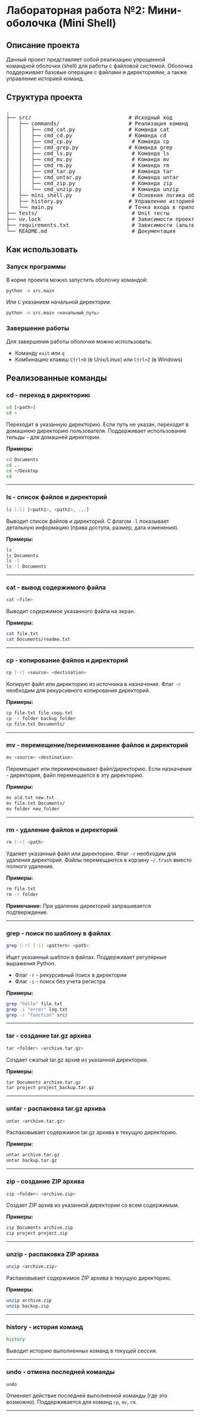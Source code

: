 # Лабораторная работа №2: Мини-оболочка (Mini Shell)

## Описание проекта

Данный проект представляет собой реализацию упрощенной командной оболочки (shell) для работы с файловой системой. Оболочка поддерживает базовые операции с файлами и директориями, а также управление историей команд.

## Структура проекта

<pre>
.
├── src/                               # Исходный код
│   ├── commands/                      # Реализация команд
│   │   ├── cmd_cat.py                 # Команда cat
│   │   ├── cmd_cd.py                  # Команда cd
│   │   ├── cmd_cp.py                   # Команда cp
│   │   ├── cmd_grep.py                # Команда grep
│   │   ├── cmd_ls.py                   # Команда ls
│   │   ├── cmd_mv.py                   # Команда mv
│   │   ├── cmd_rm.py                   # Команда rm
│   │   ├── cmd_tar.py                  # Команда tar
│   │   ├── cmd_untar.py                # Команда untar
│   │   ├── cmd_zip.py                  # Команда zip
│   │   └── cmd_unzip.py                # Команда unzip
│   ├── mini_shell.py                   # Основная логика оболочки
│   ├── history.py                     # Управление историей команд
│   └── main.py                        # Точка входа в приложение
├── tests/                              # Unit тесты
├── uv.lock                             # Зависимости проекта
├── requirements.txt                    # Зависимости (альтернатива)
└── README.md                           # Документация
</pre>

## Как использовать

### Запуск программы

В корне проекта можно запустить оболочку командой:

```bash
python -m src.main
```

Или с указанием начальной директории:

```bash
python -m src.main <начальный_путь>
```

### Завершение работы

Для завершения работы оболочки можно использовать:
- Команду `exit` или `q`
- Комбинацию клавиш `Ctrl+D` (в Unix/Linux) или `Ctrl+Z` (в Windows)

## Реализованные команды

### cd - переход в директорию

```bash
cd [<path>]
cd ~
```

Переходит в указанную директорию. Если путь не указан, переходит в домашнюю директорию пользователя. Поддерживает использование тильды `~` для домашней директории.

**Примеры:**
```bash
cd Documents
cd ..
cd ~/Desktop
cd
```

---

### ls - список файлов и директорий

```bash
ls [-l] [<path1>, <path2>, ...]
```

Выводит список файлов и директорий. С флагом `-l` показывает детальную информацию (права доступа, размер, дата изменения).

**Примеры:**
```bash
ls
ls Documents
ls -l
ls -l Documents
```

---

### cat - вывод содержимого файла

```bash
cat <file>
```

Выводит содержимое указанного файла на экран.

**Примеры:**
```bash
cat file.txt
cat Documents/readme.txt
```

---

### cp - копирование файлов и директорий

```bash
cp [-r] <source> <destination>
```

Копирует файл или директорию из источника в назначение. Флаг `-r` необходим для рекурсивного копирования директорий.

**Примеры:**
```bash
cp file.txt file_copy.txt
cp -r folder backup_folder
cp file.txt Documents/
```

---

### mv - перемещение/переименование файлов и директорий

```bash
mv <source> <destination>
```

Перемещает или переименовывает файл/директорию. Если назначение - директория, файл перемещается в эту директорию.

**Примеры:**
```bash
mv old.txt new.txt
mv file.txt Documents/
mv folder new_folder
```

---

### rm - удаление файлов и директорий

```bash
rm [-r] <path>
```

Удаляет указанный файл или директорию. Флаг `-r` необходим для удаления директорий. Файлы перемещаются в корзину `~/.trash` вместо полного удаления.

**Примеры:**
```bash
rm file.txt
rm -r folder
```

**Примечание:** При удалении директорий запрашивается подтверждение.

---

### grep - поиск по шаблону в файлах

```bash
grep [-r] [-i] <pattern> <path>
```

Ищет указанный шаблон в файлах. Поддерживает регулярные выражения Python.
- Флаг `-r` - рекурсивный поиск в директории
- Флаг `-i` - поиск без учета регистра

**Примеры:**
```bash
grep "hello" file.txt
grep -i "error" log.txt
grep -r "function" src/
```

---

### tar - создание tar.gz архива

```bash
tar <folder> <archive.tar.gz>
```

Создает сжатый tar.gz архив из указанной директории.

**Примеры:**
```bash
tar Documents archive.tar.gz
tar project project_backup.tar.gz
```

---

### untar - распаковка tar.gz архива

```bash
untar <archive.tar.gz>
```

Распаковывает содержимое tar.gz архива в текущую директорию.

**Примеры:**
```bash
untar archive.tar.gz
untar backup.tar.gz
```

---

### zip - создание ZIP архива

```bash
zip <folder> <archive.zip>
```

Создает ZIP архив из указанной директории со всем содержимым.

**Примеры:**
```bash
zip Documents archive.zip
zip project project.zip
```

---

### unzip - распаковка ZIP архива

```bash
unzip <archive.zip>
```

Распаковывает содержимое ZIP архива в текущую директорию.

**Примеры:**
```bash
unzip archive.zip
unzip backup.zip
```

---

### history - история команд

```bash
history
```

Выводит историю выполненных команд в текущей сессии.

---

### undo - отмена последней команды

```bash
undo
```

Отменяет действие последней выполненной команды (где это возможно). Поддерживается для команд `cp`, `mv`, `rm`.

---

